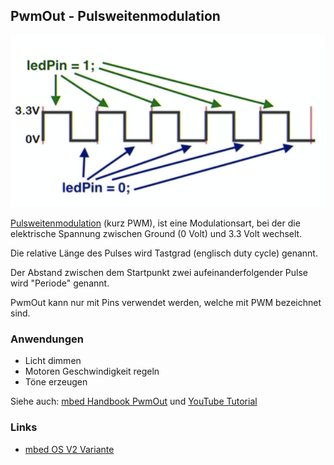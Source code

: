 ## PwmOut - Pulsweitenmodulation

![](../../images/PWMOut.png)

[Pulsweitenmodulation](http://de.wikipedia.org/wiki/Pulsweitenmodulation) (kurz PWM), ist eine Modulationsart, bei der die elektrische Spannung zwischen Ground (0 Volt) und 3.3 Volt wechselt.

Die relative Länge des Pulses wird Tastgrad (englisch duty cycle) genannt.

Der Abstand zwischen dem Startpunkt zwei aufeinanderfolgender Pulse wird "Periode" genannt.

PwmOut kann nur mit Pins verwendet werden, welche mit PWM bezeichnet sind.

### Anwendungen 

*   Licht dimmen
*   Motoren Geschwindigkeit regeln
*   Töne erzeugen

Siehe auch: [mbed Handbook PwmOut](https://docs.mbed.com/docs/mbed-os-api-reference/en/latest/APIs/io/PwmOut/) und [YouTube Tutorial](https://www.youtube.com/watch?v=J5lsM1k-r-g&list=PLWy-YwxbAu8FDpD2saP1p6IFHgvbzODyc&index=3)

### Links

*  [mbed OS V2 Variante](https://developer.mbed.org/compiler/#import:/teams/smdiotkitch/code/PwmOut/)
